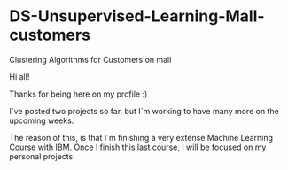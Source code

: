 # DS-Unsupervised-Learning-Mall-customers
Clustering Algorithms for Customers on mall

Hi all!

Thanks for being here on my profile :)

I´ve posted two projects so far, but I´m working to have many more on the upcoming weeks.

The reason of this, is that I´m finishing a very extense Machine Learning Course with IBM. Once I finish this last course, I will be focused on my personal projects.
